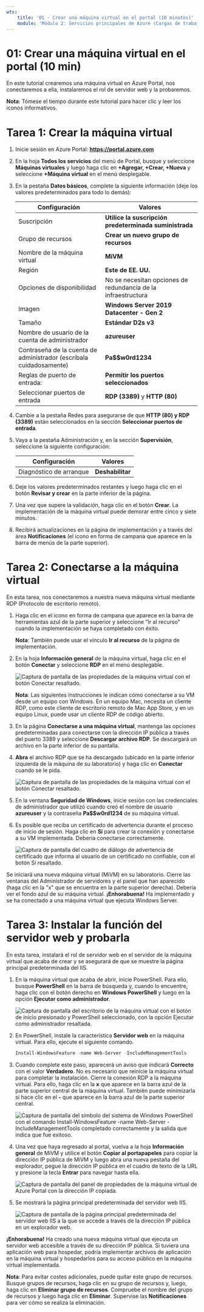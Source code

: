 ```yaml
---
wts:
    title: '01 - Crear una máquina virtual en el portal (10 minutos)'
    module: 'Módulo 2: Servicios principales de Azure (Cargas de trabajo)'
---
```

# 01: Crear una máquina virtual en el portal (10 min)

En este tutorial crearemos una máquina virtual en Azure Portal, nos conectaremos a ella, instalaremos el rol de servidor web y la probaremos. 

**Nota**: Tómese el tiempo durante este tutorial para hacer clic y leer los iconos informativos. 

# Tarea 1: Crear la máquina virtual 
1. Inicie sesión en Azure Portal: **https://portal.azure.com**

3. En la hoja **Todos los servicios** del menú de Portal, busque y seleccione **Máquinas virtuales** y luego haga clic en **+Agregar, +Crear, +Nueva** y seleccione **+Máquina virtual** en el menú desplegable.

4. En la pestaña **Datos básicos**, complete la siguiente información (deje los valores predeterminados para todo lo demás):

    | Configuración | Valores |
    |  -- | -- |
    | Suscripción | **Utilice la suscripción predeterminada suministrada** |
    | Grupo de recursos | **Crear un nuevo grupo de recursos** |
    | Nombre de la máquina virtual | **MiVM** |
    | Región | **Este de EE. UU.**|
    | Opciones de disponibilidad | No se necesitan opciones de redundancia de la infraestructura|
    | Imagen | **Windows Server 2019 Datacenter - Gen 2**|
    | Tamaño | **Estándar D2s v3**|
    | Nombre de usuario de la cuenta de administrador | **azureuser** |
    | Contraseña de la cuenta de administrador (escríbala cuidadosamente) | **Pa$$w0rd1234**|
    | Reglas de puerto de entrada: | **Permitir los puertos seleccionados**|
    | Seleccionar puertos de entrada | **RDP (3389)** y **HTTP (80)**| 

5. Cambie a la pestaña Redes para asegurarse de que **HTTP (80) y RDP (3389)** están seleccionados en la sección **Seleccionar puertos de entrada**.

6. Vaya a la pestaña Administración y, en la sección **Supervisión**, seleccione la siguiente configuración:

    | Configuración | Valores |
    | -- | -- |
    | Diagnóstico de arranque | **Deshabilitar**|

7. Deje los valores predeterminados restantes y luego haga clic en el botón **Revisar y crear** en la parte inferior de la página.

8. Una vez que supere la validación, haga clic en el botón **Crear**. La implementación de la máquina virtual puede demorar entre cinco y siete minutos.

9. Recibirá actualizaciones en la página de implementación y a través del área **Notificaciones** (el icono en forma de campana que aparece en la barra de menús de la parte superior).

# Tarea 2: Conectarse a la máquina virtual

En esta tarea, nos conectaremos a nuestra nueva máquina virtual mediante RDP (Protocolo de escritorio remoto). 

1. Haga clic en el icono en forma de campana que aparece en la barra de herramientas azul de la parte superior y seleccione "Ir al recurso" cuando la implementación se haya completado con éxito. 

    **Nota**: También puede usar el vínculo **Ir al recurso** de la página de implementación. 

2. En la hoja **Información general** de la máquina virtual, haga clic en el botón **Conectar** y seleccione **RDP** en el menú desplegable.

    ![Captura de pantalla de las propiedades de la máquina virtual con el botón Conectar resaltado.](../images/0101.png)

    **Nota**: Las siguientes instrucciones le indican cómo conectarse a su VM desde un equipo con Windows. En un equipo Mac, necesita un cliente RDP, como este cliente de escritorio remoto de Mac App Store, y en un equipo Linux, puede usar un cliente RDP de código abierto.

2. En la página **Conectarse a una máquina virtual**, mantenga las opciones predeterminadas para conectarse con la dirección IP pública a través del puerto 3389 y seleccione **Descargar archivo RDP**. Se descargará un archivo en la parte inferior de su pantalla.

3. **Abra** el archivo RDP que se ha descargado (ubicado en la parte inferior izquierda de la máquina de su laboratorio) y haga clic en **Conectar** cuando se le pida. 

    ![Captura de pantalla de las propiedades de la máquina virtual con el botón Conectar resaltado. ](../images/0102.png)

4. En la ventana **Seguridad de Windows**, inicie sesión con las credenciales de administrador que utilizó cuando creó el nombre de usuario **azureuser** y la contraseña **Pa$$w0rd1234** de su máquina virtual. 

5. Es posible que reciba un certificado de advertencia durante el proceso de inicio de sesión. Haga clic en **Sí** para crear la conexión y conectarse a su VM implementada. Debería conectarse correctamente.

    ![Captura de pantalla del cuadro de diálogo de advertencia de certificado que informa al usuario de un certificado no confiable, con el botón Sí resaltado. ](../images/0104.png)

Se iniciará una nueva máquina virtual (MiVM) en su laboratorio. Cierre las ventanas del Administrador de servidores y el panel que han aparecido (haga clic en la "x" que se encuentra en la parte superior derecha). Debería ver el fondo azul de su máquina virtual. **¡Enhorabuena!** Ha implementado y se ha conectado a una máquina virtual que ejecuta Windows Server. 

# Tarea 3: Instalar la función del servidor web y probarla

En esta tarea, instalará el rol de servidor web en el servidor de la máquina virtual que acaba de crear y se asegurará de que se muestre la página principal predeterminada del IIS. 

1. En la máquina virtual que acaba de abrir, inicie PowerShell. Para ello, busque **PowerShell** en la barra de búsqueda y, cuando lo encuentre, haga clic con el botón derecho en **Windows PowerShell** y luego en la opción **Ejecutar como administrador**.

    ![Captura de pantalla del escritorio de la máquina virtual con el botón de inicio presionado y PowerShell seleccionado, con la opción Ejecutar como administrador resaltada.](../images/0105.png)

2. En PowerShell, instale la característica **Servidor web** en la máquina virtual. Para ello, ejecute el siguiente comando. 

    ```PowerShell
    Install-WindowsFeature -name Web-Server -IncludeManagementTools
    ```
  
3. Cuando complete este paso, aparecerá un aviso que indicará **Correcto** con el valor **Verdadero**. No es necesario que reinicie la máquina virtual para completar la instalación. Cierre la conexión RDP a la máquina virtual. Para ello, haga clic en la **x** que aparece en la barra azul de la parte superior central de la máquina virtual. También puede minimizarla si hace clic en el **-** que aparece en la barra azul de la parte superior central.

    ![Captura de pantalla del símbolo del sistema de Windows PowerShell con el comando Install-WindowsFeature -name Web-Server -IncludeManagementTools completado correctamente y la salida que indica que fue exitoso.](../images/0106.png)

4. Una vez que haya regresado al portal, vuelva a la hoja **Información general** de MiVM y utilice el botón **Copiar al portapapeles** para copiar la dirección IP pública de MiVM y luego abra una nueva pestaña del explorador, pegue la dirección IP pública en el cuadro de texto de la URL y presione la tecla **Entrar** para navegar hasta ella.

    ![Captura de pantalla del panel de propiedades de la máquina virtual de Azure Portal con la dirección IP copiada.](../images/0107.png)

5. Se mostrará la página principal predeterminada del servidor web IIS.

    ![Captura de pantalla de la página principal predeterminada del servidor web IIS a la que se accede a través de la dirección IP pública en un explorador web.](../images/0108.png)

**¡Enhorabuena!** Ha creado una nueva máquina virtual que ejecuta un servidor web accesible a través de su dirección IP pública. Si tuviera una aplicación web para hospedar, podría implementar archivos de aplicación en la máquina virtual y hospedarlos para su acceso público en la máquina virtual implementada.


**Nota**: Para evitar costes adicionales, puede quitar este grupo de recursos. Busque grupos de recursos, haga clic en su grupo de recursos y, luego, haga clic en **Eliminar grupo de recursos**. Compruebe el nombre del grupo de recursos y luego haga clic en **Eliminar**. Supervise las **Notificaciones** para ver cómo se realiza la eliminación.
